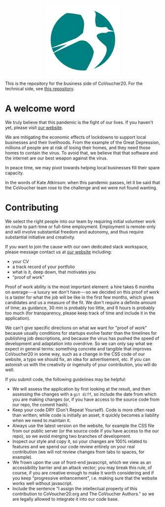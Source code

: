 <p align="center">
  <img src="https://github.com/covoucher/business/blob/master/logo/logo_small.png">
</p>

This is the repository for the business side of CoVoucher20. For the technical
side, see [this repository](https://www.github.com/miguelmorin/covoucher).

# A welcome word

We truly believe that this pandemic is the fight of our lives. If you haven't
yet, please visit [our website](www.covoucher20.org).

We are mitigating the economic effects of lockdowns to support local businesses
and their livelihoods. From the example of the Great Depression, millions of
people are at risk of losing their homes, and they need those homes to contain
the virus. To avoid that, we believe that that software and the internet are our
best weapon against the virus.

In peace time, we may pivot towards helping local businesses fill their spare
capacity.

In the words of Kate Atkinson: when this pandemic passes, let it be said that
the CoVoucher team rose to the challenge and we were not found wanting.

# Contributing

We select the right people into our team by requiring initial volunteer work en
route to part-time or full-time employment. Employment is remote-only and will
involve substantial freedom and autonomy, and thus require substantial
initiative and creativity.

If you want to join the cause with our own dedicated slack workspace, please
message contact us at [our website](https://covoucher20.org/contact) including:
- your CV
- a track record of your portfolio
- what is it, deep down, that motivates you
- "proof of work"

Proof of work ability is the most important element: a hire takes 6 months on
average---a luxury we don't have---so we decided on this proof of work is a
taster for what the job will be like in the first few months, which gives
candidates and us a measure of the fit. We don't require a definite amount of
time; as guidance, 30 min is probably too little, and 6 hours is probably too
much (for transparency, please keep track of time and include it in the
application).

We can't give specific directions on what we want for "proof of work" because
usually conditions for startups evolve faster than the timelines for publishing
job descriptions, and because the virus has pushed the speed of development and
adaptation into overdrive. So we can only say what we expect in general terms:
something concrete and tangible that improves CoVoucher20 in some way, such as a
change in the CSS code of our website, a typo we should fix, an idea for
advertisement, etc. If you can astonish us with the creativity or ingenuity of
your contribution, you will do well.

If you submit code, the following guidelines may be helpful:

- We will assess the application by first looking at the result, and then
  assessing the changes with a `git diff`, so include the date from which you
  are making changes (or, if you have access to the source code from our repo,
  the commit hash).
- Keep your code DRY (Don't Repeat Yourself). Code is more often read than
  written; while code is initially an asset, it quickly becomes a liability when
  we need to maintain it.
- Always use the latest version on the website, for example the CSS file from
  our public server (or the source code if you have access to the our repo), so
  we avoid merging two branches of development.
- Inspect our style and copy it, so your changes are 100% related to features
  and we spend our code review entirely on your real contribution (we will not
  review changes from tabs to spaces, for example).
- We frown upon the use of front-end javascript, which we view as an
  accessibility barrier and an attack vector; you may break this rule, of
  course, if you are creative enough to make it worth considering and if you
  keep "progressive enhancement", i.e. making sure that the website works well
  without javascript.
- Include the sentence "I assign the intellectual property of this contribution
  to CoVoucher20.org and The CoVoucher Authors." so we are legally allowed to
  integrate it into our code base.

